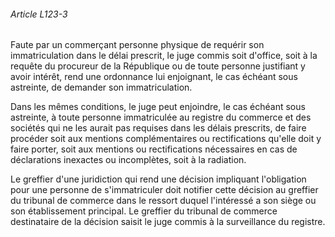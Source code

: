 ###### Article L123-3

Faute par un commerçant personne physique de requérir son immatriculation dans le délai prescrit, le juge commis soit d'office, soit à la requête du procureur de la République ou de toute personne justifiant y avoir intérêt, rend une ordonnance lui enjoignant, le cas échéant sous astreinte, de demander son immatriculation.

Dans les mêmes conditions, le juge peut enjoindre, le cas échéant sous astreinte, à toute personne immatriculée au registre du commerce et des sociétés qui ne les aurait pas requises dans les délais prescrits, de faire procéder soit aux mentions complémentaires ou rectifications qu'elle doit y faire porter, soit aux mentions ou rectifications nécessaires en cas de déclarations inexactes ou incomplètes, soit à la radiation.

Le greffier d'une juridiction qui rend une décision impliquant l'obligation pour une personne de s'immatriculer doit notifier cette décision au greffier du tribunal de commerce dans le ressort duquel l'intéressé a son siège ou son établissement principal. Le greffier du tribunal de commerce destinataire de la décision saisit le juge commis à la surveillance du registre.

